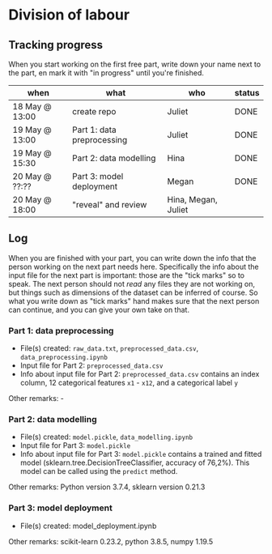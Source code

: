 # Division of labour

## Tracking progress

When you start working on the first free part, write down your name next to the part, en mark it with "in progress" until you're finished.

| when | what | who | status |
| - | - | - | - |
| 18 May @ 13:00 | create repo | Juliet | DONE |
| 19 May @ 13:00 | Part 1: data preprocessing | Juliet | DONE |
| 19 May @ 15:30 | Part 2: data modelling | Hina  | DONE |
| 20 May @ ??:?? | Part 3: model deployment | Megan | DONE |
| 20 May @ 18:00 | "reveal" and review | Hina, Megan, Juliet | |

## Log

When you are finished with your part, you can write down the info that the person working on the next part needs here. Specifically the info about the input file for the next part is important: those are the "tick marks" so to speak. The next person should not *read* any files they are not working on, but things such as dimensions of the dataset can be inferred of course. So what you write down as "tick marks" hand makes sure that the next person can continue, and you can give your own take on that.

### Part 1: data preprocessing

- File(s) created: `raw_data.txt`, `preprocessed_data.csv`, `data_preprocessing.ipynb`
- Input file for Part 2: `preprocessed_data.csv`
- Info about input file for Part 2: `preprocessed_data.csv` contains an index column, 12 categorical features `x1` - `x12`, and a categorical label `y`

Other remarks: -

### Part 2: data modelling

- File(s) created: `model.pickle`, `data_modelling.ipynb`
- Input file for Part 3: `model.pickle`
- Info about input file for Part 3: `model.pickle` contains a trained and fitted model (sklearn.tree.DecisionTreeClassifier, accuracy of 76,2%). This model can be called using the `predict` method. 

Other remarks: Python version 3.7.4, sklearn version 0.21.3

### Part 3: model deployment

- File(s) created: model_deployment.ipynb

Other remarks: scikit-learn 0.23.2, python 3.8.5, numpy 1.19.5
